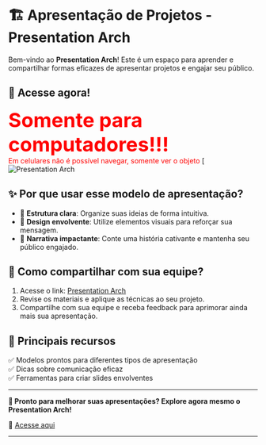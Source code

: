 # 🏗️ **Apresentação de Projetos - Presentation Arch**

Bem-vindo ao **Presentation Arch**! Este é um espaço para aprender e compartilhar formas eficazes de apresentar projetos e engajar seu público.

## 🔗 Acesse agora!
<span style="color: red; font-size: 40px;"><strong>Somente para computadores!!!</strong></span>  
<span style="color: red; font-size: 14px;">Em celulares não é possível navegar, somente ver o objeto</span>
[![Presentation Arch](https://lima345.github.io/presentation-ARCH-Home/)

## ✨ **Por que usar esse modelo de apresentação?**
- 🧩 **Estrutura clara**: Organize suas ideias de forma intuitiva.
- 🎨 **Design envolvente**: Utilize elementos visuais para reforçar sua mensagem.
- 🎤 **Narrativa impactante**: Conte uma história cativante e mantenha seu público engajado.

## 📢 **Como compartilhar com sua equipe?**
1. Acesse o link: [Presentation Arch](https://lima345.github.io/presentation-arch/)
2. Revise os materiais e aplique as técnicas ao seu projeto.
3. Compartilhe com sua equipe e receba feedback para aprimorar ainda mais sua apresentação.

## 🎯 **Principais recursos**
✅ Modelos prontos para diferentes tipos de apresentação  
✅ Dicas sobre comunicação eficaz  
✅ Ferramentas para criar slides envolventes  

---

**🚀 Pronto para melhorar suas apresentações? Explore agora mesmo o Presentation Arch!**  

📌 [Acesse aqui](https://lima345.github.io/presentation-arch/)

---
